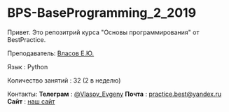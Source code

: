 # BPS-BaseProgramming_2_2019
Привет. Это репозитрий курса "Основы программирования" от BestPractice.


Преподаватель:  [Власов Е.Ю.](https://github.com/vlasove)


Язык : Python


Количество занятий : 32 (2 в неделю)






Контакты:
**Телеграм** : [@Vlasov_Evgeny](https://t.me/Vlasov_Evgeny)
**Почта** : practice.best@yandex.ru
**Сайт** : [наш сайт](https://bestpracs.ru/)

